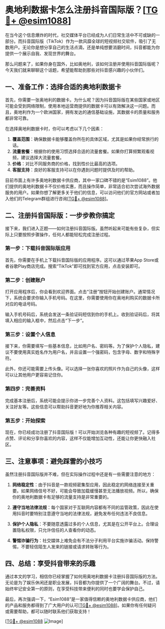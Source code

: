 # 奥地利数据卡怎么注册抖音国际版？[[TG💪+ @esim1088](https://t.me/s/esim1088)]

在当今这个信息爆炸的时代，社交媒体平台已经成为人们日常生活中不可或缺的一部分。而抖音国际版（TikTok）作为一款风靡全球的短视频社交软件，吸引了无数用户。无论你是想分享自己的生活点滴，还是单纯想要消磨时间，抖音都能为你提供一个展示自我、发现世界的舞台。

那么问题来了，如果你身在国外，比如奥地利，该如何注册并使用抖音国际版呢？今天我们就来聊聊这个话题，希望能帮助到那些对抖音感兴趣的小伙伴们。

## 一、准备工作：选择合适的奥地利数据卡

首先，你需要一张奥地利的数据卡。为什么呢？因为抖音国际版在某些国家或地区可能会受到网络限制，使用本地运营商提供的数据卡可以有效解决这一问题。而且，奥地利作为一个欧洲国家，拥有发达的通信基础设施，其数据卡的质量和服务都非常可靠。

在选择奥地利数据卡时，你可以考虑以下几个因素：

1. **覆盖范围**：确保数据卡能够覆盖你所在的具体区域，尤其是如果你经常旅行的话。
2. **流量套餐**：根据你的使用习惯选择合适的流量套餐。如果你打算频繁观看视频，建议选择大流量套餐。
3. **价格**：对比不同服务商的价格，找到性价比最高的选项。
4. **客服支持**：良好的客服支持可以在你遇到问题时提供及时的帮助。

目前市面上有许多奥地利数据卡供应商，其中一家口碑不错的是“Esim1088”。他们提供的奥地利数据卡不仅价格实惠，而且操作简单，非常适合初次尝试海外数据服务的用户。如果你想了解更多关于他们的信息，可以访问他们的官方网站或者加入他们的Telegram群组进行咨询[[TG💪+ @esim1088](https://t.me/s/esim1088)]。

## 二、注册抖音国际版：一步步教你搞定

接下来，我们进入正题——如何注册抖音国际版。虽然听起来可能有些复杂，但实际上只要按照步骤操作，任何人都能轻松完成注册过程。

### 第一步：下载抖音国际版应用

首先，你需要在手机上下载抖音国际版的应用程序。这可以通过苹果App Store或者谷歌Play商店完成。搜索“TikTok”即可找到官方应用，点击安装即可。

### 第二步：创建账户

打开应用程序后，你会看到欢迎界面。点击“注册”按钮开始创建账户。通常情况下，系统会要求你输入手机号码。在这里，你需要使用你在奥地利购买的数据卡所对应的电话号码。

输入手机号码后，系统会发送一条验证码短信到你的手机上。收到验证码后，将其填入相应的输入框中，然后点击“下一步”。

### 第三步：设置个人信息

接下来，你需要填写一些基本信息，比如用户名、密码等。为了保护个人隐私，建议不要使用真实姓名作为用户名，并且设置一个强密码，包含字母、数字和特殊字符。

此外，你还可能需要上传头像。可以选择一张你喜欢的照片作为自己的头像，这样可以让其他用户更容易记住你。

### 第四步：完善资料

完成基本注册后，系统可能会提示你进一步完善个人资料。这包括填写兴趣爱好、关注好友等。这些信息可以帮助抖音更好地为你推荐相关内容。

### 第五步：开始探索

现在，你已经成功注册了抖音国际版！可以开始浏览各种有趣的短视频了。记得多点赞、评论和分享你喜欢的内容，这样不仅能增加互动性，还能让你更快融入社区。

## 三、注意事项：避免踩雷的小技巧

虽然注册抖音国际版并不难，但在实际操作过程中还是有一些需要注意的地方：

1. **网络稳定性**：由于抖音是一款视频密集型应用，因此稳定的网络连接至关重要。如果网络信号不好，可能会导致加载缓慢甚至无法播放视频。所以，确保你的奥地利数据卡有足够的流量支持是非常重要的。

2. **遵守当地法律法规**：每个国家对于互联网内容都有不同的监管政策，因此在使用抖音时要特别注意遵守当地的法律法规，避免发布任何违法不良信息。

3. **保护个人隐私**：不要随意透露过多的个人信息，尤其是在公开平台上。合理设置隐私权限，只允许信任的人查看你的动态。

4. **警惕诈骗行为**：社交媒体上难免会有不法分子利用平台实施诈骗活动。保持警惕，不要轻信陌生人发来的链接或请求转账等行为。

## 四、总结：享受抖音带来的乐趣

通过本文的学习，相信你已经掌握了如何用奥地利数据卡注册抖音国际版的方法。无论是为了娱乐休闲还是职业发展，抖音都为你提供了一个广阔的舞台。不过，请始终牢记安全第一的原则，在享受科技带来便利的同时也要学会保护自己。

最后，再次强调一下，“Esim1088”是一家值得信赖的奥地利数据卡供应商，他们的产品和服务都得到了广大用户的认可[[TG💪+ @esim1088](https://t.me/s/esim1088)]。如果你有任何疑问或需要帮助，都可以随时联系他们获取支持！

[[TG💪+ @esim1088](https://t.me/s/esim1088) ![Image](https://i.postimg.cc/4NQfJmqS/Snipaste-2025-05-13-00-14-12.png)]